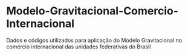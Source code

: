 # Modelo-Gravitacional-Comercio-Internacional
Dados e códigos utilizados para aplicação do Modelo Gravitacional no comércio internacional das unidades federativas do Brasil
